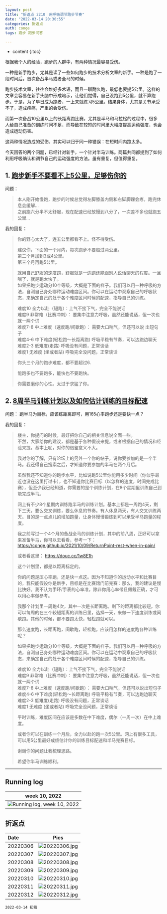 ```yaml
---
layout: post
title: "折返点 2210｜用呼吸调节跑步节奏"
date: "2022-03-14 20:30:55"
categories: 折返点
auth: conge
tags: 跑步 跑步问答

---
```

* content
{:toc}

根据我个人的经验，跑步的人群中，有两种情况最容易受伤。

一种是新手跑步，尤其是读了一些如何跑步的技术分析文章的新手。一种是跑了一段时间后，首次备战半马或者全马的时候。

跑步技术文章，往往会堆好多术语，而且一聊耐久跑，最低也要提5公里。这样的文章会容易在新手头脑中形成暗示，让他们觉得，自己没跑到5公里，就不算跑步。于是，为了早日成为跑者，一上来就练习5公里。结果身体，尤其是关节承受不了，造成疼痛，严重的会受伤。

而第一次备战10公里以上的长距离跑比赛，尤其是半马和马拉松的过程中，很多人给自己准备的训练时间不足，而导致在较短的时间里大幅度提高运动强度，也会造成运动伤害。

这两种情况造成的受伤，其实可以归于同一种错误：在短时间内跑太多。

今天回答的两个问题，已经针对新手，一个针对半马训练。两篇共同都提到了如何利用呼吸确认和调节自己的运动强度的方法。虽有重复，但值得重复。





## 1. [跑步新手不要看不上5公里，足够伤你的]( https://douc.cc/06hctr)

问题：

> 本人刚开始慢跑，跑步的时候总觉得左脚膝盖内侧和右脚脚踝会疼，跑完休息会缓解...  
> 之前跑六分半不太舒服，现在配速已经放慢到八分了，一次差不多也就跑五公里...


我的回复：

> 你的野心太大了，连五公里都看不上。怪不得受伤。
>
> 建议你，下面的一个月内，每次跑步不要超过两公里。  
> 第二个月加到3或4公里。  
> 第三个月再跑5公里。  
>
> 就用自己舒服的速度跑，舒服就是一边跑还能跟别人说话聊天的程度。一旦喘了，就是跑太快了。  
> 如果把跑步运动分10个等级，大概是下面的样子。我们可以用一种呼吸的方法，自测自己身处哪种运动难度区间。你可以在运动中观察自己的呼吸状态，来确定自己的处于各个难度区间时候的配速，指导自己的训练。
>
> 难度10 全力以赴（短跑）：上气不接下气，完全不能说话  
> 难度9 非常难（比赛冲刺）： 要集中注意力呼吸，虽然还能说话，但一次也就一两个词  
> 难度7-8 中上难度（速度跑/间歇跑）： 需要大口喘气，但还可以说 出短句子  
> 难度4-6 中下难度(轻松跑～长距离跑) 呼吸平稳有节奏，可以边跑边聊天  
> 难度2-3 低难度(走路) 呼吸没有问题，正常谈话  
> 难度1 无难度 (坐或者站) 呼吸完全没问题，正常谈话  
>
> 你头三个月的跑步难度，都不要超过6.
>
> 能跑多也不要跑多，能快也不要跑快。
>
> 你需要磨你的心性。太过于求猛了你。

## 2. [8周半马训练计划以及如何估计训练的目标配速 ](https://douc.cc/3VlAnw)

问题： 跑半马为目标，应该练距离即可，用165心率跑步还是要快一点？

我的回复：

> 楼主，你提问的时候，最好把你自己的相关信息说全面一些。  
> 不然，大家给你的建议，都是基于各种假设来提，或者根据自己的情况和经验来提。基本上呢，对你的借鉴意义不大。
>
> 我对你的了解，只有论坛上的另外一个你的帖子，说你要参加的是一个半马。我还得自己搜索之后，才知道你要参加的半马在两个月后。
>
> 虽然我还不知道你的跑步水平，比如说跑5公里你能用多少时间（你似乎最近也没在这里打过卡），也不知道你比赛目标（以怎样的速度，时间完成比赛），但至少我已经知道，你需要的是个训练计划，在8个星期里训练自己到能完成半马。
>
> 网上有不少8个星期内训练跑半马的训练计划。基本上都是一周跑4天，剩下三天，要么交叉训练，要么休息的节奏。有人休息两天，有人交叉训练两天。目的是一点点儿的增加跑量，让身体慢慢锻炼到可以承受半马跑量的程度。
>
> 我之前写过一个4个月的备战全马的训练计划，其中的前八周，正好可以拿来准备半马，你可以去看看，参考一下： https://conge.github.io/2021/10/09/ReturnPoint-rest-when-in-pain/
>
> 或者看这里： https://douc.cc/1w8E1h
>
> 这个计划里，都是以距离标定的。
>
> 你的问题是压心率跑，还是快一点这。因为不知道你的运动水平和比赛目的，我只能假设你是新手，目标是在比赛馆门前完赛：那么，我的建议是慢比快好。我不认为手环/手表的心率准，除非你用心率带且佩戴正确，才可以用心率做参考。
>
> 我那个计划里一周跑4次，其中一次是长距离跑。剩下的距离都比较短。你可以每周的在三个较短距离的训练日里，选择一天，来做一下速度训练或间歇跑。其他的时候，都不要跑太快，轻松跑就可以。
>
> 那么速度跑，长距离跑，间歇跑，轻松跑，应该用怎样的速度跑各种训练呢？
>
> 如果把跑步运动分10个等级，大概是下面的样子。我们可以用一种呼吸的方法，自测自己身处哪种运动难度区间。你可以在运动中观察自己的呼吸状态，来确定自己的处于各个难度区间时候的配速，指导自己的训练。
>
> 难度10 全力以赴（短跑）：上气不接下气，完全不能说话   
> 难度9 非常难（比赛冲刺）： 要集中注意力呼吸，虽然还能说话，但一次也就一两个词  
> 难度7-8 中上难度（速度跑/间歇跑）： 需要大口喘气，但还可以说出短句子  
> 难度4-6 中下难度(轻松跑～长距离跑) 呼吸平稳有节奏，可以边跑边聊天  
> 难度2-3 低难度(走路) 呼吸没有问题，正常谈话  
> 难度1 无难度 (坐或者站) 呼吸完全没问题，正常谈话  
>
> 平时训练，难度区间在应该是多数在中下难度，偶尔（一周一次）在中上难度。
>
> 或者你可以在训练一个月后，全力以赴的跑一次5公里。网上有很多工具，可以用5公里最好成绩估计你的训练目标配速和半马完赛目标。
>
> 谢谢你的问题让我梳理思路。
>
> 希望你半马训练顺利。

----

## Running log

|week 10, 2022|
|:----:|
|![Running log, week 10, 2022](/assets/images/折返点/2022_wk10.png)|


## 折返点

|Date|Pics|
|:----|:----:|
|20220306|![20220306.jpg](/assets/images/折返点/20220306.jpg)  |
|20220307|![20220307.jpg](/assets/images/折返点/20220307.jpg)  |
|20220308|![20220308.jpg](/assets/images/折返点/20220308.jpg)  |
|20220309|![20220309.jpg](/assets/images/折返点/20220309.jpg)  |
|20220310|![20220310.jpg](/assets/images/折返点/20220310.jpg)  |
|20220311|![20220311.jpg](/assets/images/折返点/20220311.jpg)  |
|20220312|![20220312.jpg](/assets/images/折返点/20220312.jpg)  |


```
2022-03-14 初稿
```
